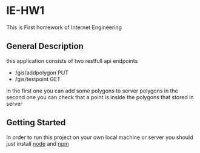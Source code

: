 # IE-HW1

This is First homework of Internet Engineering

## General Description

this application consists of two restfull api endpoints

* /gis/addpolygon PUT
* /gis/testpoint GET

in the first one you can add some polygons to server polygons
in the second one you can check that a point is inside the polygons that stored in server

## Getting Started

In order to run this project on your own local machine or server you should just install [node](https://nodejs.org/en/) and [npm](https://npmjs.com)

